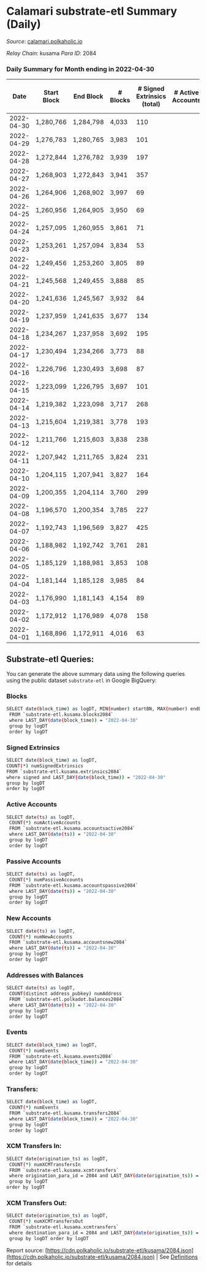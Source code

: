 # Calamari substrate-etl Summary (Daily)

_Source_: [calamari.polkaholic.io](https://calamari.polkaholic.io)

*Relay Chain*: kusama
*Para ID*: 2084



### Daily Summary for Month ending in 2022-04-30


| Date | Start Block | End Block | # Blocks | # Signed Extrinsics (total) | # Active Accounts | # Passive | # New | # Addresses with Balances | # Events | # Transfers | # XCM Transfers In | # XCM Transfers Out | Issues | 
| ---- | ----------- | --------- | -------- | --------------------------- | ----------------- | --------- | ----- | ------------------------- | -------- | ----------- | ------------------ | ------------------- | ------ |
| 2022-04-30 | 1,280,766 | 1,284,798 | 4,033 | 110 |  |  |  | 23,020 | 8,740 | 68 ($56,842.82) |   |   |  |
| 2022-04-29 | 1,276,783 | 1,280,765 | 3,983 | 101 |  |  |  |  | 8,592 | 54 ($85,251.08) |   |   |  |
| 2022-04-28 | 1,272,844 | 1,276,782 | 3,939 | 197 |  |  |  | 23,001 | 9,072 | 106 ($55,321.54) |   |   |  |
| 2022-04-27 | 1,268,903 | 1,272,843 | 3,941 | 357 |  |  |  | 22,991 | 10,068 | 214 ($288,527.80) |   |   |  |
| 2022-04-26 | 1,264,906 | 1,268,902 | 3,997 | 69 |  |  |  | 22,964 | 8,421 | 24 ($12,968.30) |   |   |  |
| 2022-04-25 | 1,260,956 | 1,264,905 | 3,950 | 69 |  |  |  | 22,956 | 8,319 | 38 ($24,497.42) |   |   |  |
| 2022-04-24 | 1,257,095 | 1,260,955 | 3,861 | 71 |  |  |  | 22,950 | 8,168 | 48 ($69,818.96) |   |   |  |
| 2022-04-23 | 1,253,261 | 1,257,094 | 3,834 | 53 |  |  |  | 22,941 | 7,996 | 33 ($10,081.85) |   |   |  |
| 2022-04-22 | 1,249,456 | 1,253,260 | 3,805 | 89 |  |  |  | 22,931 | 8,160 | 57 ($235,184.29) |   |   |  |
| 2022-04-21 | 1,245,568 | 1,249,455 | 3,888 | 85 |  |  |  | 22,920 | 8,294 | 52 ($792,412.51) |   |   |  |
| 2022-04-20 | 1,241,636 | 1,245,567 | 3,932 | 84 |  |  |  | 22,911 | 8,391 | 59 ($41,567.01) |   |   |  |
| 2022-04-19 | 1,237,959 | 1,241,635 | 3,677 | 134 |  |  |  | 22,898 | 8,167 | 72 ($172,938.46) |   |   |  |
| 2022-04-18 | 1,234,267 | 1,237,958 | 3,692 | 195 |  |  |  | 22,887 | 8,453 | 49 ($163,487.77) |   |   |  |
| 2022-04-17 | 1,230,494 | 1,234,266 | 3,773 | 88 |  |  |  | 22,876 | 8,085 | 47 ($14,654.45) |   |   |  |
| 2022-04-16 | 1,226,796 | 1,230,493 | 3,698 | 87 |  |  |  | 22,868 | 7,926 | 46 ($238,794.28) |   |   |  |
| 2022-04-15 | 1,223,099 | 1,226,795 | 3,697 | 101 |  |  |  | 22,860 | 8,018 | 51 ($2,728,747.93) |   |   |  |
| 2022-04-14 | 1,219,382 | 1,223,098 | 3,717 | 268 |  |  |  | 22,846 | 8,968 | 125 ($582,142.18) |   |   |  |
| 2022-04-13 | 1,215,604 | 1,219,381 | 3,778 | 193 |  |  |  | 22,827 | 8,742 | 106 ($400,341.31) |   |   |  |
| 2022-04-12 | 1,211,766 | 1,215,603 | 3,838 | 238 |  |  |  | 22,805 | 9,181 | 162 ($5,355,395.16) |   |   |  |
| 2022-04-11 | 1,207,942 | 1,211,765 | 3,824 | 231 |  |  |  |  | 8,943 | 69 ($250,735.07) |   |   |  |
| 2022-04-10 | 1,204,115 | 1,207,941 | 3,827 | 164 |  |  |  | 22,750 | 8,670 | 90 ($194,254.16) |   |   |  |
| 2022-04-09 | 1,200,355 | 1,204,114 | 3,760 | 299 |  |  |  | 22,733 | 9,337 | 165 ($142,200.70) |   |   |  |
| 2022-04-08 | 1,196,570 | 1,200,354 | 3,785 | 227 |  |  |  | 22,707 | 8,983 | 174 ($237,429.33) |   |   |  |
| 2022-04-07 | 1,192,743 | 1,196,569 | 3,827 | 425 |  |  |  | 22,676 | 10,332 | 322 ($1,137,356.98) |   |   |  |
| 2022-04-06 | 1,188,982 | 1,192,742 | 3,761 | 281 |  |  |  | 22,608 | 9,258 | 187 ($137,206.87) |   |   |  |
| 2022-04-05 | 1,185,129 | 1,188,981 | 3,853 | 108 |  |  |  | 22,574 | 8,370 | 49 ($17,939.09) |   |   |  |
| 2022-04-04 | 1,181,144 | 1,185,128 | 3,985 | 84 |  |  |  | 22,561 | 8,484 | 48 ($49,183.28) |   |   |  |
| 2022-04-03 | 1,176,990 | 1,181,143 | 4,154 | 89 |  |  |  | 22,550 | 8,850 | 34 ($113,300.85) |   |   |  |
| 2022-04-02 | 1,172,912 | 1,176,989 | 4,078 | 158 |  |  |  | 22,543 | 9,145 | 81 ($86,595.57) |   |   |  |
| 2022-04-01 | 1,168,896 | 1,172,911 | 4,016 | 63 |  |  |  | 22,518 | 8,428 | 38 ($30,521.61) |   |   |  |

## Substrate-etl Queries:
You can generate the above summary data using the following queries using the public dataset `substrate-etl` in Google BigQuery:

### Blocks
```bash
SELECT date(block_time) as logDT, MIN(number) startBN, MAX(number) endBN, COUNT(*) numBlocks 
 FROM `substrate-etl.kusama.blocks2084`  
 where LAST_DAY(date(block_time)) = "2022-04-30" 
 group by logDT 
 order by logDT
```

### Signed Extrinsics
```bash
SELECT date(block_time) as logDT, 
COUNT(*) numSignedExtrinsics 
FROM `substrate-etl.kusama.extrinsics2084`  
where signed and LAST_DAY(date(block_time)) = "2022-04-30" 
group by logDT 
order by logDT
```

### Active Accounts
```bash
SELECT date(ts) as logDT, 
 COUNT(*) numActiveAccounts 
 FROM `substrate-etl.kusama.accountsactive2084` 
 where LAST_DAY(date(ts)) = "2022-04-30" 
 group by logDT 
 order by logDT
```

### Passive Accounts
```bash
SELECT date(ts) as logDT, 
 COUNT(*) numPassiveAccounts 
 FROM `substrate-etl.kusama.accountspassive2084` 
 where LAST_DAY(date(ts)) = "2022-04-30" 
 group by logDT 
 order by logDT
```

### New Accounts
```bash
SELECT date(ts) as logDT, 
 COUNT(*) numNewAccounts 
 FROM `substrate-etl.kusama.accountsnew2084` 
 where LAST_DAY(date(ts)) = "2022-04-30" 
 group by logDT
 order by logDT
```

### Addresses with Balances
```bash
SELECT date(ts) as logDT,
 COUNT(distinct address_pubkey) numAddress 
 FROM `substrate-etl.polkadot.balances2084` 
 where LAST_DAY(date(ts)) = "2022-04-30" 
 group by logDT 
 order by logDT
```

### Events
```bash
SELECT date(block_time) as logDT, 
 COUNT(*) numEvents 
 FROM `substrate-etl.kusama.events2084` 
 where LAST_DAY(date(block_time)) = "2022-04-30" 
 group by logDT 
 order by logDT
```

### Transfers:
```bash
SELECT date(block_time) as logDT, 
 COUNT(*) numEvents 
 FROM `substrate-etl.kusama.transfers2084` 
 where LAST_DAY(date(block_time)) = "2022-04-30" 
 group by logDT 
 order by logDT
```

### XCM Transfers In:
```bash
SELECT date(origination_ts) as logDT, 
 COUNT(*) numXCMTransfersIn 
 FROM `substrate-etl.kusama.xcmtransfers` 
 where origination_para_id = 2084 and LAST_DAY(date(origination_ts)) = "2022-04-30" 
 group by logDT 
order by logDT
```

### XCM Transfers Out:
```bash
SELECT date(origination_ts) as logDT, 
 COUNT(*) numXCMTransfersOut 
 FROM `substrate-etl.kusama.xcmtransfers` 
 where destination_para_id = 2084 and LAST_DAY(date(origination_ts)) = "2022-04-30" 
 group by logDT order by logDT
```


Report source: [https://cdn.polkaholic.io/substrate-etl/kusama/2084.json](https://cdn.polkaholic.io/substrate-etl/kusama/2084.json) | See [Definitions](/DEFINITIONS.md) for details

